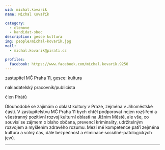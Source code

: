```yaml
---
uid: michal.kovarik
name: Michal Kovařík

category:
  - clenove
  - kandidat-obec
description: gesce kultura
img: people/michal-kovarik.jpg
mail:
  - michal.kovarik@pirati.cz

profiles:
  facebook: https://www.facebook.com/michal.kovarik.9250
---
```


zastupitel MČ Praha 11, gesce: kultura

nakladatelský pracovník/publicista

člen Pirátů

Dlouhodobě se zajímám o oblast kultury v Praze, zejména v Jihoměstské části.
V zastupitelstvu MČ Praha 11 bych chtěl podporovat nejen rozšíření a všestranný pozitivní rozvoj kulturní oblasti na Jižním Městě, ale vše, co souvisí se zájmem o blaho občana, prevencí kriminality, udržitelným rozvojem a myšlením zdravého rozumu.
Mezi mé kompetence patří zejména kultura a volný čas, dále bezpečnost a eliminace sociálně-patologických jevů.
 

---
